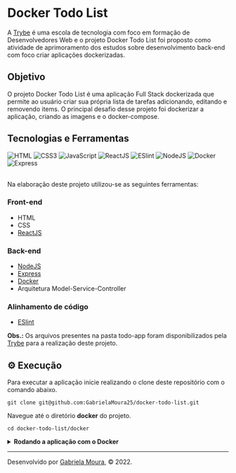 # Docker Todo List

A [Trybe](https://www.betrybe.com/) é uma escola de tecnologia com foco em formação de Desenvolvedores Web e o projeto Docker Todo List foi proposto como atividade de aprimoramento dos estudos sobre desenvolvimento back-end com foco criar aplicações dockerizadas. 

## Objetivo

O projeto Docker Todo List é uma aplicação Full Stack dockerizada que permite ao usuário criar sua própria lista de tarefas adicionando, editando e removendo items. O principal desafio desse projeto foi dockerizar a aplicação, criando as imagens e o docker-compose.

## Tecnologias e Ferramentas
<div>
    <img src='https://img.shields.io/badge/HTML5-E34F26?style=for-the-badge&logo=html5&logoColor=white' alt='HTML' />
    <img src='https://img.shields.io/badge/CSS3-1572B6?style=for-the-badge&logo=css3&logoColor=white' alt='CSS3' />
    <img src='https://img.shields.io/badge/JavaScript-F7DF1E?style=for-the-badge&logo=javascript&logoColor=black' alt='JavaScript' />
    <img src='https://img.shields.io/badge/React-20232A?style=for-the-badge&logo=react&logoColor=61DAFB' alt='ReactJS' />
    <img src='https://img.shields.io/badge/eslint-3A33D1?style=for-the-badge&logo=eslint&logoColor=white' alt='ESlint' />
    <img src="https://img.shields.io/badge/Node.js-339933?style=for-the-badge&logo=nodedotjs&logoColor=white" alt="NodeJS"/>
    <img src="https://img.shields.io/badge/Docker-2CA5E0?style=for-the-badge&logo=docker&logoColor=white" alt="Docker"/>
    <img src="https://img.shields.io/badge/Express.js-000000?style=for-the-badge&logo=express&logoColor=white" alt="Express"/>
</div>

<br>

Na elaboração deste projeto utilizou-se as seguintes ferramentas:

### Front-end
- HTML
- CSS
- [ReactJS](https://pt-br.reactjs.org/)

### Back-end
- [NodeJS](https://nodejs.org/en/)
- [Express](https://expressjs.com/pt-br/)
- [Docker](https://www.docker.com/)
- Arquitetura Model-Service-Controller

### Alinhamento de código
- [ESlint](https://eslint.org/)

**Obs.:** Os arquivos presentes na pasta todo-app foram disponibilizados pela [Trybe](https://www.betrybe.com/) para a realização deste projeto.

## ⚙️ Execução

Para executar a aplicação inicie realizando o clone deste repositório com o comando abaixo.

    git clone git@github.com:GabrielaMoura25/docker-todo-list.git
    
Navegue até o diretório **docker** do projeto.

    cd docker-todo-list/docker

<details>
   <summary><strong>Rodando a aplicação com o Docker</strong></summary> 
  </br>
  
  <strong>Obs:</strong> Para rodar a aplicação dessa forma você deve ter o [Docker](https://www.docker.com/) instalado na sua máquina.
  
  </br>
  
  Instale as depedências do projeto na pasta back-end, fornt-end e tests rodando o comando abaixo em cada pasta

        npm install
  
  Na pasta docker do projeto, suba o container <strong>todofront</strong>, <strong>todoback</strong> e <strong>todotests</strong> utilizando o docker-compose.yml. Utilize o comando abaixo.

        docker-compose up -d

Entre no terminal do container de back-end

        docker exec -it todoback bash

Dentro do terminal, inicie o servidor

        npm run dev
        
 Entre no terminal do container de front-end
    
        docker exec -it todofront bash
        
 Inicie a aplicação react com o comando abaixo dentro do terminal do container
    
        npm start

</details>

---

Desenvolvido por [Gabriela Moura](https://www.linkedin.com/in/gabriela-daniel-moura/), © 2022.
